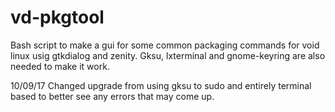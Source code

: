 # vd-pkgtool
Bash script to make a gui for some common packaging commands for void linux usig gtkdialog and zenity.  Gksu, lxterminal and gnome-keyring are also needed to make it work.

10/09/17 Changed upgrade from using gksu to sudo and entirely terminal based to better see any errors that may come up.
